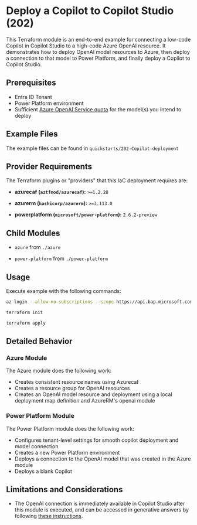 <!-- This document is auto-generated. Do not edit directly. Make changes to README.md.tmpl instead. -->
# Deploy a Copilot to Copilot Studio (202)

This Terraform module is an end-to-end example for connecting a low-code Copilot in Copilot Studio to a high-code Azure OpenAI resource. It demonstrates how to deploy OpenAI model resources to Azure, then deploy a connection to that model to Power Platform, and finally deploy a Copilot to Copilot Studio.

## Prerequisites

- Entra ID Tenant
- Power Platform environment
- Sufficient [Azure OpenAI Service quota](https://learn.microsoft.com/en-us/azure/ai-services/openai/quotas-limits) for the model(s) you intend to deploy

## Example Files

The example files can be found in `quickstarts/202-Copilot-deployment`

## Provider Requirements

The Terraform plugins or "providers" that this IaC deployment requires are:

- **azurecaf (`aztfmod/azurecaf`):** `>=1.2.28`

- **azurerm (`hashicorp/azurerm`):** `>=3.113.0`

- **powerplatform (`microsoft/power-platform`):** `2.6.2-preview`

## Child Modules

- `azure` from `./azure`

- `power-platform` from `./power-platform`

## Usage

Execute example with the following commands:

```bash
az login --allow-no-subscriptions --scope https://api.bap.microsoft.com/.default

terraform init

terraform apply
```

## Detailed Behavior

### Azure Module

The Azure module does the following work:

- Creates consistent resource names using Azurecaf
- Creates a resource group for OpenAI resources
- Creates an OpenAI model resource and deployment using a local deployment map definition and AzureRM's openai module

### Power Platform Module

The Power Platform module does the following work:

- Configures tenant-level settings for smooth copilot deployment and model connection
- Creates a new Power Platform environment
- Deploys a connection to the OpenAI model that was created in the Azure module
- Deploys a blank Copilot

## Limitations and Considerations

- The OpenAI connection is immediately available in Copilot Studio after this module is executed, and can be accessed in generative answers by following [these instructions](https://learn.microsoft.com/en-us/microsoft-copilot-studio/nlu-generative-answers-azure-openai).
